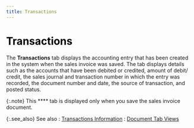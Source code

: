 ```yaml
---
title: Transactions
---
```


# <font style="color: #000000;" color="#000000">Transactions</font>


The **Transactions** tab displays  the accounting entry that has been created in the system when the sales  invoice was saved. The tab displays details such as the accounts that  have been debited or credited, amount of debit/ credit, the sales journal  and transaction number in which the entry was recorded, the document number  and date, the source of transaction, and posted status.


{:.note}
This **** tab is  displayed only when you save the sales invoice document.


{:.see_also}
See also
: [Transactions  Information]({{site.sp_baseurl}}/sales-docs/docs-profile/contents/tab-details/jrnl-trans/transactions_information_doc_view_details_sales_docs_contents.html)
: [Document  Tab Views]({{site.sp_baseurl}}/misc/document_view_details_sales_invoices_step_by_step.html)
